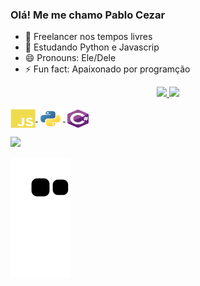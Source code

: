 ### Olá! Me me chamo Pablo Cezar

- 🔭  Freelancer nos tempos livres
- 🌱 Estudando Python e Javascrip
- 😄 Pronouns: Ele/Dele
- ⚡ Fun fact: Apaixonado por programção

<div align="center">
  <a href="https://github.com/pablocezar777">
  <img height="180em" src="https://github-readme-stats.vercel.app/api?username=pablocezar777&show_icons=true&theme=dracula&include_all_commits=true&count_private=true"/>
  <img height="180em" src="https://github-readme-stats.vercel.app/api/top-langs/?username=pablocezar777&layout=compact&langs_count=7&theme=dracula"/>
</div>
  
<div style="display: inline_block"><br>
  <img align="center" alt="Rafa-Js" height="30" width="40" src="https://raw.githubusercontent.com/devicons/devicon/master/icons/javascript/javascript-plain.svg">
  <img align="center" alt="Rafa-Ts" height="30" width="40"     src="https://raw.githubusercontent.com/devicons/devicon/master/icons/python/python-original.svg">
  <img align="center" alt="Rafa-Ts" height="30" width="40"     src="https://raw.githubusercontent.com/devicons/devicon/master/icons/csharp/csharp-original.svg">
</div>

 </div>  
 
  <a href="https://www.linkedin.com/in/pablo-cezar-b46238222" target="_blank"><img src="https://img.shields.io/badge/-LinkedIn-%230077B5?style=for-the-badge&logo=linkedin&logoColor=white" target="_blank"></a> 
  
 
  ![Snake animation](https://github.com/rafaballerini/rafaballerini/blob/output/github-contribution-grid-snake.svg)
 
</div>
